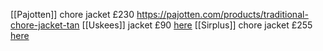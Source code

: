 [[Pajotten]] chore jacket £230 https://pajotten.com/products/traditional-chore-jacket-tan
[[Uskees]] jacket £90 [here](https://uskees.com/products/3006-coriander-blazer?variant=45131172741437&currency=GBP&utm_medium=product_sync&utm_source=google&utm_content=sag_organic&utm_campaign=sag_organic&gad_source=1&gclid=CjwKCAjw_e2wBhAEEiwAyFFFo8r5tQFy1d3N_qe3m57-4wE7drCgw6g_VCa-hSnGJMYs4cbWsyGP0hoCKO8QAvD_BwE)
[[Sirplus]] chore jacket £255 [here](https://sirplus.co.uk/products/navy-cotton-chore-jacket-1?_pos=1&_sid=6e918cf21&_ss=r)
